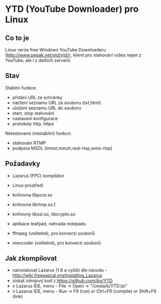 # YTD (YouTube Downloader) pro Linux


## Co to je

Linux verze free Windows YouTube Downloaderu (http://www.pepak.net/ytd/ytd/), klient pro stahování videa nejen z YouTube, ale i z dalších serverů.

## Stav

Stabilní funkce: 
- přidání URL ze schránky
- načtení seznamu URL ze souboru (txt,html)
- uložení seznamu URL do souboru
- start, stop stahování
- nastavení konfigurace
- protokoly http, https

 
Netestované (nestabilní) funkce: 
- stahování RTMP
- podpora MSDL (mmst,mmsh,real-rtsp,wms-rtsp)
 

## Požadavky
- Lazarus (FPC) kompilátor
- Linux prostředí
- knihovna libpcre.so
- knihovna librtmp.so.1
- knihovny libssl.so, libcrypto.so 
- aplikace leafpad, nahrada notepadu

- ffmpeg (volitelné), pro konverzi souborů
- mencoder (volitelné), pro konverzi souborů


## Jak zkompilovat
- nainstalovat Lazarus (1.6 a vyšší) dle návodu - http://wiki.freepascal.org/Installing_Lazarus
- získat zdrojový kod z https://github.com/ibv/YTD
- v Lazarus IDE, menu - File -> Open -> "/cesta/k/YTD.lpi"
- v Lazarus IDE, menu - Run -> F9 (run) or Ctrl+F9 (compile) or Shift+F9 (link)


